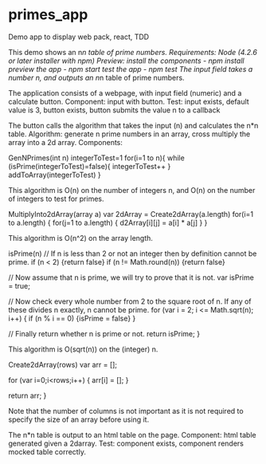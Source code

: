 # primes_app
Demo app to display web pack, react, TDD

This demo shows an n*n table of prime numbers.
Requirements: Node (4.2.6 or later installer with npm)
Preview:	install the components - npm install
		preview the app - npm start
		test the app - npm test
The input field takes a number n, and outputs an n*n table of prime numbers.



The application consists of a webpage, with input field (numeric) and a calculate button.
Component: input with button.
Test: input exists, default value is 3, button exists, button submits the value n to a callback

The button calls the algorithm that takes the input (n) and calculates the n*n table.
Algorithm: generate n prime numbers in an array, cross multiply the array into a 2d array.
Components:

GenNPrimes(int n)
integerToTest=1
for(i=1 to n){
	while (isPrime(integerToTest)=false){
		integerToTest++
	}
	addToArray(integerToTest)
}

This algorithm is O(n) on the number of integers n, and O(n) on the number of integers to test for primes.



MultiplyInto2dArray(array a)
var 2dArray = Create2dArray(a.length)
for(i=1 to a.length) {
	for(j=1 to a.length) {
		d2Array[i][j] = a[i] * a[j]
	}
}

This algorithm is O(n^2) on the array length.



isPrime(n)
   // If n is less than 2 or not an integer then by definition cannot be prime.
   if (n < 2) {return false}
   if (n != Math.round(n)) {return false}

   // Now assume that n is prime, we will try to prove that it is not.
   var isPrime = true;

   // Now check every whole number from 2 to the square root of n. If any of these divides n exactly, n cannot be prime.
   for (var i = 2; i <= Math.sqrt(n); i++) {
      if (n % i == 0) {isPrime = false}
   }

   // Finally return whether n is prime or not.
   return isPrime;
}

This algorithm is O(sqrt(n)) on the (integer) n.



Create2dArray(rows)
  var arr = [];

  for (var i=0;i<rows;i++) {
     arr[i] = [];
  }

  return arr;
}

Note that the number of columns is not important as it is not required to specify the size of an array before using it.



The n*n table is output to an html table on the page.
Component: html table generated given a 2darray.
Test: component exists, component renders mocked table correctly.